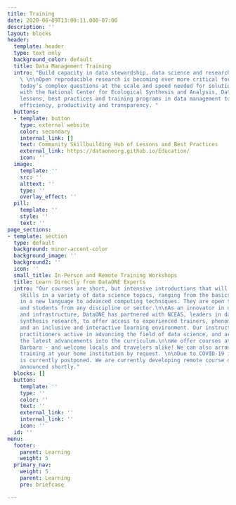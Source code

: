 ```yaml
---
title: Training
date: 2020-06-09T13:00:11.000-07:00
description: ''
layout: blocks
header:
  template: header
  type: text only
  background_color: default
  title: Data Management Training
  intro: "Build capacity in data stewardship, data science and research reproducibility
    \ \n\nOpen reproducible research is becoming ever more critical for answering
    today’s complex questions at the scale and speed needed for solutions. In collaboration
    with the National Center for Ecological Synthesis and Analysis, DataONE has developed
    lessons, best practices and training programs in data management to support research
    efficiency, productivity and transparency. "
  buttons:
  - template: button
    type: external website
    color: secondary
    internal_link: []
    text: Community Skillbuilding Hub of Lessons and Best Practices
    external_link: https://dataoneorg.github.io/Education/
    icon: ''
  image:
    template: ''
    src: ''
    alttext: ''
    type: ''
    overlay_effect: ''
  pill:
    template: ''
    style: ''
    text: ''
page_sections:
- template: section
  type: default
  background: minor-accent-color
  background_image: ''
  background2: ''
  icon: ''
  small_title: In-Person and Remote Training Workshops
  title: Learn Directly from DataONE Experts
  intro: "Our courses are short, but intensive introductions that will build your
    skills in a variety of data science topics, ranging from the basics of programming
    in a new language to advanced computing techniques. They are open to researchers
    and students from any discipline or sector.\n\nAs an innovator in data management
    and infrastructure, DataONE has partnered with NCEAS, leaders in data-intensive
    synthesis research, to offer access to experienced trainers, phenomenal resources,
    and an inclusive and interactive learning environment. Our instructors are also
    practitioners active in advancing the field of data science, and are able to incorporate
    the latest advancements into the curriculum.\n\nWe offer courses at NCEAS in Santa
    Barbara - and welcome locals and travelers alike! We can also arrange a customized
    training at your home institution by request. \n\nDue to COVID-19 in-person training
    is currently postponed. We are currently developing remote course options to be
    announced shortly."
  blocks: []
  button:
    template: ''
    type: ''
    color: ''
    text: ''
    external_link: ''
    internal_link: ''
    icon: ''
  id: ''
menu:
  footer:
    parent: Learning
    weight: 5
  primary_nav:
    weight: 5
    parent: Learning
    pre: briefcase

---
```


